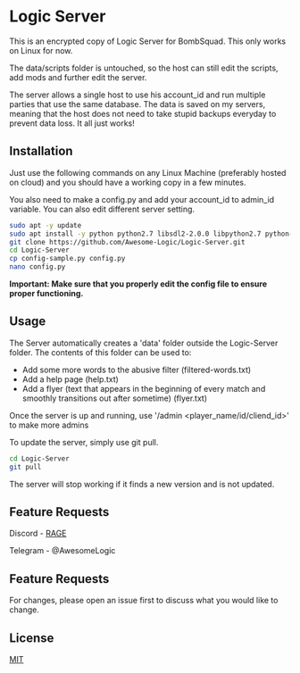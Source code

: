 # Logic Server

This is an encrypted copy of Logic Server for BombSquad.
This only works on Linux for now.

The data/scripts folder is untouched, so the host can still edit the scripts, add mods and further edit the server.

The server allows a single host to use his account_id and run multiple parties that use the same database. The data is saved on my servers, meaning that the host does not need to take stupid backups everyday to prevent data loss. It all just works!

## Installation

Just use the following commands on any Linux Machine (preferably hosted  on cloud) and you should have a working copy in a few minutes.

You also need to make a config.py and add your account_id to admin_id variable. You can also edit different server setting.

```bash
sudo apt -y update
sudo apt install -y python python2.7 libsdl2-2.0.0 libpython2.7 python-pip git
git clone https://github.com/Awesome-Logic/Logic-Server.git
cd Logic-Server
cp config-sample.py config.py
nano config.py
```


**Important: Make sure that you properly edit the config file to ensure proper functioning.**

## Usage

The Server automatically creates a 'data' folder outside the Logic-Server folder. The contents of this folder can be used to:
- Add some more words to the abusive filter (filtered-words.txt)
- Add a help page (help.txt)
- Add a flyer (text that appears in the beginning of every match and smoothly transitions out after sometime) (flyer.txt)

Once the server is up and running, use '/admin <player_name/id/cliend_id>' to make more admins

To update the server, simply use git pull.
```bash
cd Logic-Server
git pull
```
The server will stop working if it finds a new version and is not updated.

## Feature Requests
Discord - [RAGE](https://discord.com/invite/XwNTJDU)

Telegram - @AwesomeLogic

## Feature Requests
For changes, please open an issue first to discuss what you would like to change.

## License
[MIT](https://choosealicense.com/licenses/mit/)

